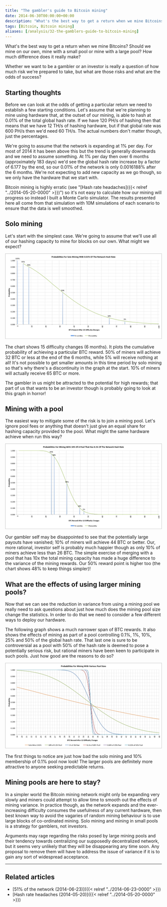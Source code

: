 ```yaml
---
title: "The gambler's guide to Bitcoin mining"
date: 2014-06-30T00:00:00+00:00
description: "What's the best way to get a return when we mine Bitcoins?  Should we mine on our own, mine with a small pool or mine with a large pool?  How much difference does it really make?  Whether we want to be a gambler or an investor is really a question of how much risk we're prepared to take, but what are those risks and what are the odds of success?"
tags: [Bitcoin, Bitcoin mining]
aliases: [/analysis/32-the-gamblers-guide-to-bitcoin-mining]
---
```

What's the best way to get a return when we mine Bitcoins?  Should we
mine on our own, mine with a small pool or mine with a large pool?  How
much difference does it really make?

Whether we want to be a gambler or an investor is really a question of
how much risk we're prepared to take, but what are those risks and what
are the odds of success?

## Starting thoughts

Before we can look at the odds of getting a particular return we need to
establish a few starting conditions.  Let's assume that we're planning
to mine using hardware that, at the outset of our mining, is able to
hash at 0.01% of the total global hash rate.  If we have 120 PH/s of
hashing then that means that we have 12 TH/s of hashing hardware, but if
that global rate was 600 PH/s then we'd need 60 TH/s.  The actual
numbers don't matter though, just the percentages.

We're going to assume that the network is expanding at 1% per day.  For
most of 2014 it has been above this but the trend is generally downwards
and we need to assume something. At 1% per day then over 6 months
(approximately 183 days) we'd see the global hash rate increase by a
factor of 6.177 by the end, so our 0.01% of the network is only
0.0016188% after the 6 months.  We're not expecting to add new capacity
as we go though, so we only have the hardware that we start with.

Bitcoin mining is highly erratic (see "[Hash rate headaches]({{< relref "../2014-05-20-0000" >}})")
so it's not easy to calculate how our mining will progress so instead I
built a Monte Carlo simulator.  The results presented here all come from
that simulation with 10M simulations of each scenario to ensure that the
data is well smoothed.

## Solo mining

Let's start with the simplest case.  We're going to assume that we'll
use all of our hashing capacity to mine for blocks on our own.  What
might we expect?

![Solo mining with 0.01% of the Bitcoin hash rate for 15 difficulty changes](./solo-mine.png)

The chart shows 15 difficulty changes (6 months).  It plots the
cumulative probability of achieving a particular BTC reward.  50% of
miners will achieve 32 BTC or less at the end of the 6 months, while 5%
will receive nothing at all!  It's not possible to get smaller amounts
in this time period by solo mining so that's why there's a
discontinuity in the graph at the start.  10% of miners will actually
receive 65 BTC or more.

The gambler in us might be attracted to the potential for high rewards;
that part of us that wants to be an investor though is probably going to
look at this graph in horror!

## Mining with a pool

The easiest way to mitigate some of the risk is to join a mining pool.
Let's ignore pool fees or anything that doesn't just give an equal
share for hashing capacity provided to the pool.  What might the same
hardware achieve when run this way?

![Bitcoin mining reward with 10% of a pool that has 0.1% of the total network hash rate](./small-pool-mine.png)

Our gambler self may be disappointed to see that the potentially large
payouts have vanished; 10% of miners will achieve 44 BTC or better.  Our,
more rational, investor self is probably much happier though as only 10%
of miners achieve less than 26 BTC.  The simple exercise of merging with
a pool that has 10x the total mining capacity has made a huge difference
to the variance of the mining rewards.  Our 50% reward point is higher
too (the chart shows 48% to keep things simpler)!

## What are the effects of using larger mining pools?

Now that we can see the reduction in variance from using a mining pool
we really need to ask questions about just how much does the mining pool
size change the statistics.  In order to do that we need to consider a
few different ways to deploy our hardware.

The following graph shows a much narrower span of BTC rewards.  It also
shows the effects of mining as part of a pool controlling 0.1%, 1%, 10%,
25% and 50% of the global hash rate.  That last one is sure to be
controversial as a pool with 50% of the hash rate is deemed to pose a
potentially serious risk, but rational miners have been keen to
participate in such pools.  Just how good are the reasons to do so?

![Comparison of Bitcoin mining rewards for different pool sizes](./mining-comparison.png)

The first things to notice are just how bad the solo mining and 10%
membership of 0.1% pool now look!  The larger pools are definitely more
attractive to anyone seeking predictable returns.

## Mining pools are here to stay?

In a simpler world the Bitcoin mining network might only be expanding
very slowly and miners could attempt to allow time to smooth out the
effects of mining variance.  In practice though, as the network expands
and the ever-increasing difficulty consumes the usefulness of any
current hardware, then best known way to avoid the vagaries of random
mining behaviour is to use large blocks of co-ordinated mining.  Solo
mining and mining in small pools is a strategy for gamblers, not
investors.

Arguments may rage regarding the risks posed by large mining pools and
their tendency towards centralizing our supposedly decentralized
network, but it seems very unlikely that they will be disappearing any
time soon.  Any proposal to remove them will have to address the issue of
variance if it is to gain any sort of widespread acceptance.

------------------------------------------------------------------------

## Related articles

- [51% of the network (2014-06-23)]({{< relref "../2014-06-23-0000" >}})
- [Hash rate headaches (2014-05-20)]({{< relref "../2014-05-20-0000" >}})
